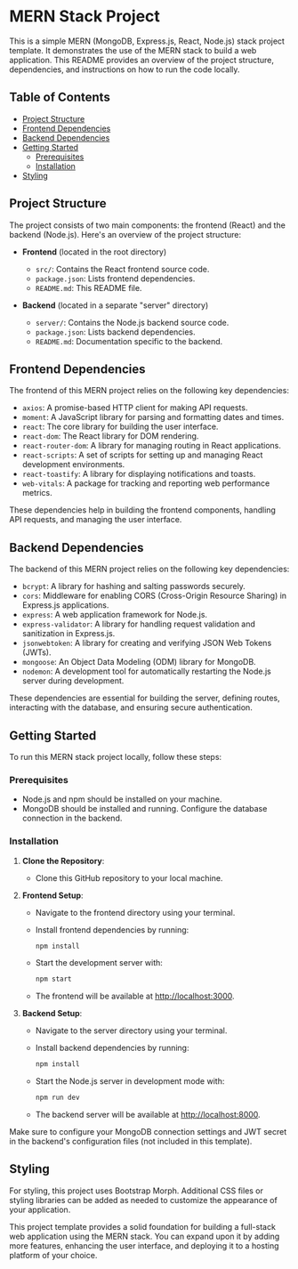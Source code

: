 # MERN Stack Project

This is a simple MERN (MongoDB, Express.js, React, Node.js) stack project template. It demonstrates the use of the MERN stack to build a web application. This README provides an overview of the project structure, dependencies, and instructions on how to run the code locally.

## Table of Contents

- [Project Structure](#project-structure)
- [Frontend Dependencies](#frontend-dependencies)
- [Backend Dependencies](#backend-dependencies)
- [Getting Started](#getting-started)
  - [Prerequisites](#prerequisites)
  - [Installation](#installation)
- [Styling](#styling)

## Project Structure

The project consists of two main components: the frontend (React) and the backend (Node.js). Here's an overview of the project structure:

- **Frontend** (located in the root directory)
  - `src/`: Contains the React frontend source code.
  - `package.json`: Lists frontend dependencies.
  - `README.md`: This README file.
  
- **Backend** (located in a separate "server" directory)
  - `server/`: Contains the Node.js backend source code.
  - `package.json`: Lists backend dependencies.
  - `README.md`: Documentation specific to the backend.

## Frontend Dependencies

The frontend of this MERN project relies on the following key dependencies:

- `axios`: A promise-based HTTP client for making API requests.
- `moment`: A JavaScript library for parsing and formatting dates and times.
- `react`: The core library for building the user interface.
- `react-dom`: The React library for DOM rendering.
- `react-router-dom`: A library for managing routing in React applications.
- `react-scripts`: A set of scripts for setting up and managing React development environments.
- `react-toastify`: A library for displaying notifications and toasts.
- `web-vitals`: A package for tracking and reporting web performance metrics.
  
These dependencies help in building the frontend components, handling API requests, and managing the user interface.

## Backend Dependencies

The backend of this MERN project relies on the following key dependencies:

- `bcrypt`: A library for hashing and salting passwords securely.
- `cors`: Middleware for enabling CORS (Cross-Origin Resource Sharing) in Express.js applications.
- `express`: A web application framework for Node.js.
- `express-validator`: A library for handling request validation and sanitization in Express.js.
- `jsonwebtoken`: A library for creating and verifying JSON Web Tokens (JWTs).
- `mongoose`: An Object Data Modeling (ODM) library for MongoDB.
- `nodemon`: A development tool for automatically restarting the Node.js server during development.

These dependencies are essential for building the server, defining routes, interacting with the database, and ensuring secure authentication.

## Getting Started

To run this MERN stack project locally, follow these steps:

### Prerequisites

- Node.js and npm should be installed on your machine.
- MongoDB should be installed and running. Configure the database connection in the backend.

### Installation

1. **Clone the Repository**:
   - Clone this GitHub repository to your local machine.

2. **Frontend Setup**:
   - Navigate to the frontend directory using your terminal.
   - Install frontend dependencies by running:

     ```bash
     npm install
     ```

   - Start the development server with:

     ```bash
     npm start
     ```

   - The frontend will be available at [http://localhost:3000](http://localhost:3000).

3. **Backend Setup**:
   - Navigate to the server directory using your terminal.
   - Install backend dependencies by running:

     ```bash
     npm install
     ```

   - Start the Node.js server in development mode with:

     ```bash
     npm run dev
     ```

   - The backend server will be available at [http://localhost:8000](http://localhost:8000).

Make sure to configure your MongoDB connection settings and JWT secret in the backend's configuration files (not included in this template).

## Styling

For styling, this project uses Bootstrap Morph. Additional CSS files or styling libraries can be added as needed to customize the appearance of your application.

This project template provides a solid foundation for building a full-stack web application using the MERN stack. You can expand upon it by adding more features, enhancing the user interface, and deploying it to a hosting platform of your choice.
